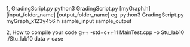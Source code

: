 1, GradingScript.py
python3 GradingScript.py [myGraph.h] [input_folder_name] [output_folder_name]
eg. python3 GradingScript.py myGraph_x123y456.h sample_input sample_output

2, How to compile your code
g++ -std=c++11 MainTest.cpp -o Stu_lab10
./Stu_lab10 data > case




